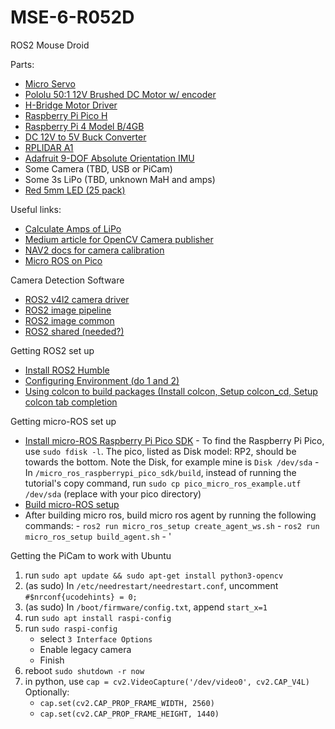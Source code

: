 # MSE-6-R052D
ROS2 Mouse Droid

Parts:
- [Micro Servo](https://www.pishop.us/product/micro-servo-sg92r/)
- [Pololu 50:1 12V Brushed DC Motor w/ encoder](https://www.pololu.com/product/4753)
- [H-Bridge Motor Driver](https://www.pishop.us/product/hw-095a-l298-stepper-motor-driver-module-dc-dual-h-bridge/)
- [Raspberry Pi Pico H](https://www.pishop.us/product/raspberry-pi-pico-h-pre-soldered-headers/)
- [Raspberry Pi 4 Model B/4GB](https://www.pishop.us/product/raspberry-pi-4-model-b-4gb/)
- [DC 12V to 5V Buck Converter](https://www.pishop.us/product/dc-dc-12v-to-3-3v-5v-12v-power-module-multi-output-voltage-conversion/)
- [RPLIDAR A1](https://www.adafruit.com/product/4010)
- [Adafruit 9-DOF Absolute Orientation IMU](https://www.pishop.us/product/adafruit-9-dof-absolute-orientation-imu-fusion-breakout-bno055/)
- Some Camera (TBD, USB or PiCam)
- Some 3s LiPo (TBD, unknown MaH and amps)
- [Red 5mm LED (25 pack)](https://www.pishop.us/product/super-bright-red-5mm-led-25-pack/)









Useful links:
- [Calculate Amps of LiPo](https://www.rogershobbycenter.com/lipoguide/)
- [Medium article for OpenCV Camera publisher](https://jeffzzq.medium.com/ros2-image-pipeline-tutorial-3b18903e7329)
- [NAV2 docs for camera calibration](https://navigation.ros.org/tutorials/docs/camera_calibration.html)
- [Micro ROS on Pico](https://www.youtube.com/watch?v=2dGCcT9rxso)


Camera Detection Software
- [ROS2 v4l2 camera driver](https://github.com/tier4/ros2_v4l2_camera)
- [ROS2 image pipeline](https://github.com/ros-perception/image_pipeline/tree/humble)
- [ROS2 image common](https://github.com/ros-perception/image_common/tree/humble)
- [ROS2 shared (needed?)](https://github.com/ptrmu/ros2_shared)

Getting ROS2 set up
- [Install ROS2 Humble](https://docs.ros.org/en/humble/Installation/Ubuntu-Install-Debians.html)
- [Configuring Environment (do 1 and 2)](https://docs.ros.org/en/humble/Tutorials/Beginner-CLI-Tools/Configuring-ROS2-Environment.html)
- [Using colcon to build packages (Install colcon, Setup colcon_cd, Setup colcon tab completion](https://docs.ros.org/en/humble/Tutorials/Beginner-Client-Libraries/Colcon-Tutorial.html#)

Getting micro-ROS set up
- [Install micro-ROS Raspberry Pi Pico SDK](https://github.com/micro-ROS/micro_ros_raspberrypi_pico_sdk/tree/humble)
      - To find the Raspberry Pi Pico, use `sudo fdisk -l`. The pico, listed as Disk model: RP2, should be towards the bottom. Note the Disk, for example mine is `Disk /dev/sda`
      - In `/micro_ros_raspberrypi_pico_sdk/build`, instead of running the tutorial's copy command, run `sudo cp pico_micro_ros_example.utf /dev/sda` (replace with your pico directory)
- [Build micro-ROS setup](https://github.com/micro-ROS/micro_ros_setup/tree/humble#building)
- After building micro ros, build micro ros agent by running the following commands:
      - `ros2 run micro_ros_setup create_agent_ws.sh`
      - `ros2 run micro_ros_setup build_agent.sh`
      - '  

Getting the PiCam to work with Ubuntu
1. run `sudo apt update && sudo apt-get install python3-opencv`
2. (as sudo) In `/etc/needrestart/needrestart.conf`, uncomment `#$nrconf{ucodehints} = 0;`
3. (as sudo) In `/boot/firmware/config.txt`, append `start_x=1`
4. run `sudo apt install raspi-config`
5. run `sudo raspi-config`
      - select `3 Interface Options`
      - Enable legacy camera
      - Finish
6. reboot `sudo shutdown -r now`
7. in python, use `cap = cv2.VideoCapture('/dev/video0', cv2.CAP_V4L)`
    Optionally:
    - `cap.set(cv2.CAP_PROP_FRAME_WIDTH, 2560)`
    - `cap.set(cv2.CAP_PROP_FRAME_HEIGHT, 1440)`
